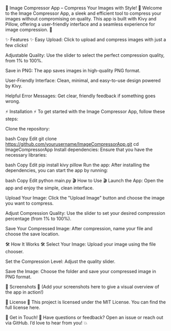 🚀 Image Compressor App – Compress Your Images with Style! 🚀
Welcome to the Image Compressor App, a sleek and efficient tool to compress your images without compromising on quality. This app is built with Kivy and Pillow, offering a user-friendly interface and a seamless experience for image compression. 🎨

✨ Features ✨
Easy Upload: Click to upload and compress images with just a few clicks!

Adjustable Quality: Use the slider to select the perfect compression quality, from 1% to 100%.

Save in PNG: The app saves images in high-quality PNG format.

User-Friendly Interface: Clean, minimal, and easy-to-use design powered by Kivy.

Helpful Error Messages: Get clear, friendly feedback if something goes wrong.

⚡ Installation ⚡
To get started with the Image Compressor App, follow these steps:

Clone the repository:

bash
Copy
Edit
git clone https://github.com/yourusername/ImageCompressorApp.git
cd ImageCompressorApp
Install dependencies: Ensure that you have the necessary libraries:

bash
Copy
Edit
pip install kivy pillow
Run the app: After installing the dependencies, you can start the app by running:

bash
Copy
Edit
python main.py
🎬 How to Use 🎬
Launch the App: Open the app and enjoy the simple, clean interface.

Upload Your Image: Click the "Upload Image" button and choose the image you want to compress.

Adjust Compression Quality: Use the slider to set your desired compression percentage (from 1% to 100%).

Save Your Compressed Image: After compression, name your file and choose the save location.

🛠 How It Works 🛠
Select Your Image: Upload your image using the file chooser.

Set the Compression Level: Adjust the quality slider.

Save the Image: Choose the folder and save your compressed image in PNG format.

📸 Screenshots 📸
(Add your screenshots here to give a visual overview of the app in action!)

📜 License 📜
This project is licensed under the MIT License. You can find the full license here.

💬 Get in Touch! 💬
Have questions or feedback? Open an issue or reach out via GitHub. I’d love to hear from you! 💥
